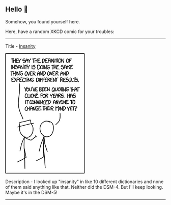 ## Hello 👀

Somehow, you found yourself here.

Here, have a random XKCD comic for your troubles:

-----------------------------------

Title - [Insanity](https://xkcd.com/1657)

![Insanity](./random_comic.png)

Description - I looked up "insanity" in like 10 different dictionaries and none of them said anything like that. Neither did the DSM-4. But I'll keep looking. Maybe it's in the DSM-5!

-----------------------------------